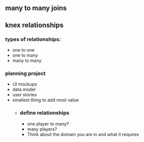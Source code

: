 ## many to many joins
## knex relationships
  ### types of relationships:
  -  one to one
  -  one to many
  -  many to many
  
  ### planning project
  - UI mockups
  - data model
  - user stories
  - smallest thing to add most value
    - ### define relationships
      - one player to many?
      - many players?
      - Think about the domain you are in and what it requires
